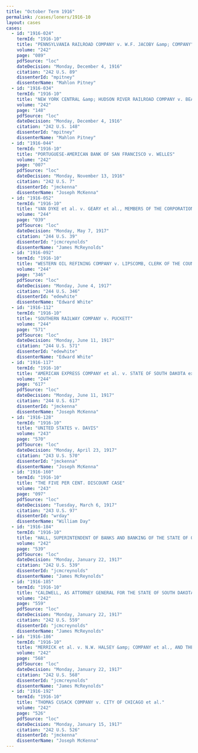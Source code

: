 ```yaml
---
title: "October Term 1916"
permalink: /cases/loners/1916-10
layout: cases
cases:
  - id: "1916-024"
    termId: "1916-10"
    title: "PENNSYLVANIA RAILROAD COMPANY v. W.F. JACOBY &amp; COMPANY"
    volume: "242"
    page: "089"
    pdfSource: "loc"
    dateDecision: "Monday, December 4, 1916"
    citation: "242 U.S. 89"
    dissenterId: "mpitney"
    dissenterName: "Mahlon Pitney"
  - id: "1916-034"
    termId: "1916-10"
    title: "NEW YORK CENTRAL &amp; HUDSON RIVER RAILROAD COMPANY v. BEAHAM"
    volume: "242"
    page: "148"
    pdfSource: "loc"
    dateDecision: "Monday, December 4, 1916"
    citation: "242 U.S. 148"
    dissenterId: "mpitney"
    dissenterName: "Mahlon Pitney"
  - id: "1916-044"
    termId: "1916-10"
    title: "PORTUGUESE-AMERICAN BANK OF SAN FRANCISCO v. WELLES"
    volume: "242"
    page: "007"
    pdfSource: "loc"
    dateDecision: "Monday, November 13, 1916"
    citation: "242 U.S. 7"
    dissenterId: "jmckenna"
    dissenterName: "Joseph McKenna"
  - id: "1916-052"
    termId: "1916-10"
    title: "VAN DYKE et al. v. GEARY et al., MEMBERS OF THE CORPORATIONN COMMISSION OF THE STATE OF ARIZONA, et al."
    volume: "244"
    page: "039"
    pdfSource: "loc"
    dateDecision: "Monday, May 7, 1917"
    citation: "244 U.S. 39"
    dissenterId: "jcmcreynolds"
    dissenterName: "James McReynolds"
  - id: "1916-092"
    termId: "1916-10"
    title: "WESTERN OIL REFINING COMPANY v. LIPSCOMB, CLERK OF THE COUNTY COURT OF MAURY COUNTY, TENNESSEE, AS SUCCESSOR OF THOMAS"
    volume: "244"
    page: "346"
    pdfSource: "loc"
    dateDecision: "Monday, June 4, 1917"
    citation: "244 U.S. 346"
    dissenterId: "edewhite"
    dissenterName: "Edward White"
  - id: "1916-112"
    termId: "1916-10"
    title: "SOUTHERN RAILWAY COMPANY v. PUCKETT"
    volume: "244"
    page: "571"
    pdfSource: "loc"
    dateDecision: "Monday, June 11, 1917"
    citation: "244 U.S. 571"
    dissenterId: "edewhite"
    dissenterName: "Edward White"
  - id: "1916-117"
    termId: "1916-10"
    title: "AMERICAN EXPRESS COMPANY et al. v. STATE OF SOUTH DAKOTA ex rel. CALDWELL, AS ATTORNEY GENERAL OF THE STATE OF SOUTH DAKOTA, et al."
    volume: "244"
    page: "617"
    pdfSource: "loc"
    dateDecision: "Monday, June 11, 1917"
    citation: "244 U.S. 617"
    dissenterId: "jmckenna"
    dissenterName: "Joseph McKenna"
  - id: "1916-128"
    termId: "1916-10"
    title: "UNITED STATES v. DAVIS"
    volume: "243"
    page: "570"
    pdfSource: "loc"
    dateDecision: "Monday, April 23, 1917"
    citation: "243 U.S. 570"
    dissenterId: "jmckenna"
    dissenterName: "Joseph McKenna"
  - id: "1916-160"
    termId: "1916-10"
    title: "THE FIVE PER CENT. DISCOUNT CASE"
    volume: "243"
    page: "097"
    pdfSource: "loc"
    dateDecision: "Tuesday, March 6, 1917"
    citation: "243 U.S. 97"
    dissenterId: "wrday"
    dissenterName: "William Day"
  - id: "1916-184"
    termId: "1916-10"
    title: "HALL, SUPERINTENDENT OF BANKS AND BANKING OF THE STATE OF OHIO"
    volume: "242"
    page: "539"
    pdfSource: "loc"
    dateDecision: "Monday, January 22, 1917"
    citation: "242 U.S. 539"
    dissenterId: "jcmcreynolds"
    dissenterName: "James McReynolds"
  - id: "1916-185"
    termId: "1916-10"
    title: "CALDWELL, AS ATTORNEY GENERAL FOR THE STATE OF SOUTH DAKOTA AND EX OFFICIO MEMBER OF THE STATE SECURITIES COMMISSION OF THE STATE OF SOUTH DAKOTA, et al. v. SIOUX FALLS STOCK YARDS COMPANY et al."
    volume: "242"
    page: "559"
    pdfSource: "loc"
    dateDecision: "Monday, January 22, 1917"
    citation: "242 U.S. 559"
    dissenterId: "jcmcreynolds"
    dissenterName: "James McReynolds"
  - id: "1916-186"
    termId: "1916-10"
    title: "MERRICK et al. v. N.W. HALSEY &amp; COMPANY et al., AND THE WEIS FIBRE CONTAINER CORPORATION"
    volume: "242"
    page: "568"
    pdfSource: "loc"
    dateDecision: "Monday, January 22, 1917"
    citation: "242 U.S. 568"
    dissenterId: "jcmcreynolds"
    dissenterName: "James McReynolds"
  - id: "1916-192"
    termId: "1916-10"
    title: "THOMAS CUSACK COMPANY v. CITY OF CHICAGO et al."
    volume: "242"
    page: "526"
    pdfSource: "loc"
    dateDecision: "Monday, January 15, 1917"
    citation: "242 U.S. 526"
    dissenterId: "jmckenna"
    dissenterName: "Joseph McKenna"
---
```

